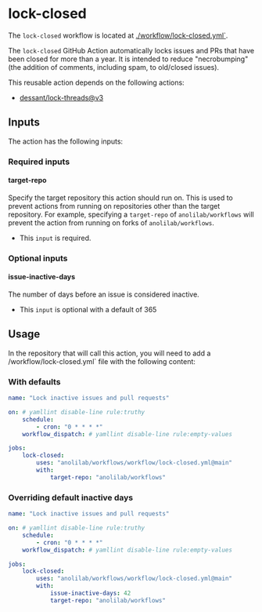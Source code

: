 # lock-closed

The `lock-closed` workflow is located at [./workflow/lock-closed.yml`](https://github.com/anolilab/workflows/tree/main/workflow/lock-closed.yml).

The `lock-closed` GitHub Action automatically locks issues and PRs that have been closed for more than a year.
It is intended to reduce "necrobumping" (the addition of comments, including spam, to old/closed issues).

This reusable action depends on the following actions:

-   [dessant/lock-threads@v3](https://github.com/dessant/lock-threads)

## Inputs

The action has the following inputs:

### Required inputs

#### target-repo

Specify the target repository this action should run on. This is used to prevent actions from running on repositories other than the target repository. For example, specifying a `target-repo` of `anolilab/workflows` will prevent the action from running on forks of `anolilab/workflows`.

-   This `input` is required.

### Optional inputs

#### issue-inactive-days

The number of days before an issue is considered inactive.

-   This `input` is optional with a default of 365

## Usage

In the repository that will call this action, you will need to add a /workflow/lock-closed.yml` file with the following content:

### With defaults

```yml
name: "Lock inactive issues and pull requests"

on: # yamllint disable-line rule:truthy
    schedule:
        - cron: "0 * * * *"
    workflow_dispatch: # yamllint disable-line rule:empty-values

jobs:
    lock-closed:
        uses: "anolilab/workflows/workflow/lock-closed.yml@main"
        with:
            target-repo: "anolilab/workflows"
```

### Overriding default inactive days

```yml
name: "Lock inactive issues and pull requests"

on: # yamllint disable-line rule:truthy
    schedule:
        - cron: "0 * * * *"
    workflow_dispatch: # yamllint disable-line rule:empty-values

jobs:
    lock-closed:
        uses: "anolilab/workflows/workflow/lock-closed.yml@main"
        with:
            issue-inactive-days: 42
            target-repo: "anolilab/workflows"
```
